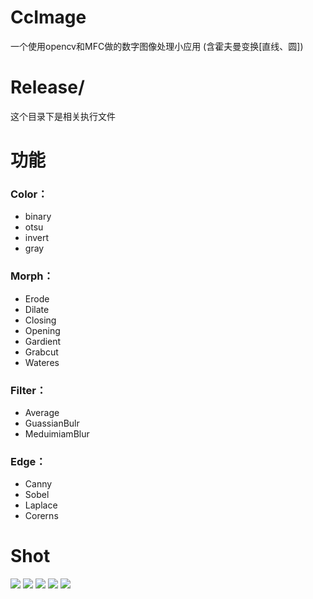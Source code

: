 CcImage
=======

一个使用opencv和MFC做的数字图像处理小应用 (含霍夫曼变换[直线、圆])

Release/
========

这个目录下是相关执行文件


功能
======

### Color：


* binary
* otsu
* invert
* gray


### Morph：


* Erode
* Dilate
* Closing
* Opening
* Gardient
* Grabcut
* Wateres



### Filter：


* Average
* GuassianBulr
* MeduimiamBlur


### Edge：


* Canny
* Sobel
* Laplace
* Corerns


Shot
=============


[<img src="https://github.com/thomashuang/CcImage/blob/master/shot/shot-1.png?raw=true">](shot/shot-1.png)
[<img src="https://github.com/thomashuang/CcImage/blob/master/shot/shot-2.png?raw=true">](shot/shot-2.png)
[<img src="https://github.com/thomashuang/CcImage/blob/master/shot/shot-3.png?raw=true">](shot/shot-3.png)
[<img src="https://github.com/thomashuang/CcImage/blob/master/shot/shot-4.png?raw=true">](shot/shot-4.png)
[<img src="https://github.com/thomashuang/CcImage/blob/master/shot/shot-5.png?raw=true">](shot/shot-5.png)

